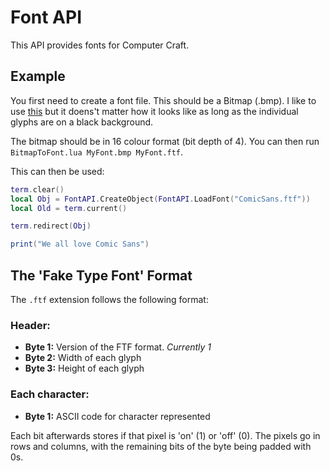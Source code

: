 # Font API

This API provides fonts for Computer Craft.

## Example
You first need to create a font file. This should be a Bitmap (.bmp). I like to use [this](http://xbox.create.msdn.com/en-US/education/catalog/utility/bitmap_font_maker) but it doens't matter how it looks like as long as the individual glyphs are on a black background.

The bitmap should be in 16 colour format (bit depth of 4). You can then run `BitmapToFont.lua MyFont.bmp MyFont.ftf`.

This can then be used:

```lua
term.clear()
local Obj = FontAPI.CreateObject(FontAPI.LoadFont("ComicSans.ftf"))
local Old = term.current()

term.redirect(Obj)

print("We all love Comic Sans")
```

## The 'Fake Type Font' Format
The `.ftf` extension follows the following format:


### Header:

* **Byte 1:** Version of the FTF format. _Currently 1_
* **Byte 2:** Width of each glyph
* **Byte 3:** Height of each glyph

### Each character:

* **Byte 1:** ASCII code for character represented

Each bit afterwards stores if that pixel is 'on' (1) or 'off' (0). The pixels go in rows and columns, with the remaining bits of the byte being padded with 0s.
